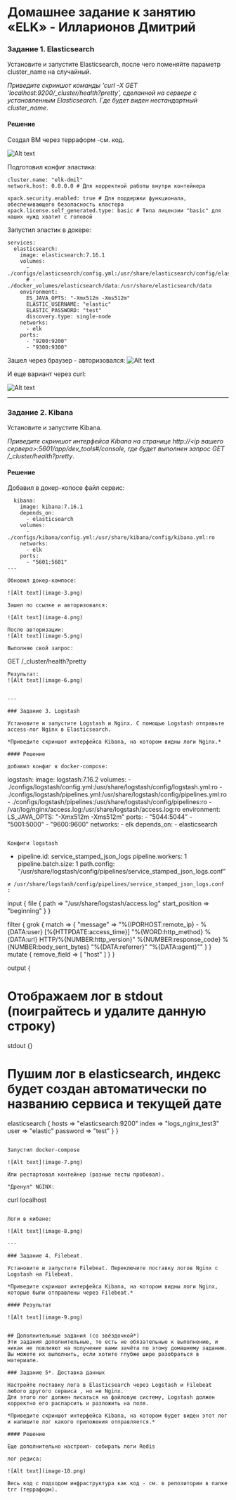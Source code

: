 # Домашнее задание к занятию «ELK» - Илларионов Дмитрий

### Задание 1. Elasticsearch 

Установите и запустите Elasticsearch, после чего поменяйте параметр cluster_name на случайный. 

*Приведите скриншот команды 'curl -X GET 'localhost:9200/_cluster/health?pretty', сделанной на сервере с установленным Elasticsearch. Где будет виден нестандартный cluster_name*.

#### Решение

Создал ВМ через терраформ -см. код.

![Alt text](image-1.png)

Подготовил конфиг эластика:

```
cluster.name: "elk-dmil"
network.host: 0.0.0.0 # Для корректной работы внутри контейнера

xpack.security.enabled: true # Для поддержки функционала, обеспечивающего безопасность кластера
xpack.license.self_generated.type: basic # Типа лицензии "basic" для наших нужд хватит с головой
```

Запустил эластик в докере:
```
services:
  elasticsearch:
    image: elasticsearch:7.16.1
    volumes:
      - ./configs/elasticsearch/config.yml:/usr/share/elasticsearch/config/elasticsearch.yml:ro
      # - ./docker_volumes/elasticsearch/data:/usr/share/elasticsearch/data
    environment:
      ES_JAVA_OPTS: "-Xmx512m -Xms512m"
      ELASTIC_USERNAME: "elastic"
      ELASTIC_PASSWORD: "test"
      discovery.type: single-node
    networks:
      - elk
    ports:
      - "9200:9200"
      - "9300:9300"
```

Зашел через браузер - авторизовался:
![Alt text](image.png)

И еще вариант через curl:

![Alt text](image-2.png)

---

### Задание 2. Kibana

Установите и запустите Kibana.

*Приведите скриншот интерфейса Kibana на странице http://<ip вашего сервера>:5601/app/dev_tools#/console, где будет выполнен запрос GET /_cluster/health?pretty*.


#### Решение

Добавил в докер-копосе файл сервис:

```
  kibana:
    image: kibana:7.16.1
    depends_on:
      - elasticsearch
    volumes:
      - ./configs/kibana/config.yml:/usr/share/kibana/config/kibana.yml:ro
    networks:
      - elk
    ports:
      - "5601:5601"
---

Обновил докер-компосе:

![Alt text](image-3.png)

Зашел по ссылке и авторизовался:

![Alt text](image-4.png)

После авторизации:
![Alt text](image-5.png)

Выполняю свой запрос:

```
GET /_cluster/health?pretty
```
Результат:
![Alt text](image-6.png)


---

### Задание 3. Logstash

Установите и запустите Logstash и Nginx. С помощью Logstash отправьте access-лог Nginx в Elasticsearch. 

*Приведите скриншот интерфейса Kibana, на котором видны логи Nginx.*

#### Решение

добавил конфиг в docker-compose:

```
  logstash:
    image: logstash:7.16.2
    volumes:
      - ./configs/logstash/config.yml:/usr/share/logstash/config/logstash.yml:ro
      - ./configs/logstash/pipelines.yml:/usr/share/logstash/config/pipelines.yml:ro
      - ./configs/logstash/pipelines:/usr/share/logstash/config/pipelines:ro
      - /var/log/nginx/access.log:/usr/share/logstash/access.log:ro
    environment:
      LS_JAVA_OPTS: "-Xmx512m -Xms512m"
    ports:
      - "5044:5044"
      - "5001:5000"
      - "9600:9600"
    networks:
      - elk
    depends_on:
      - elasticsearch
```

Конфиги logstash

```
- pipeline.id: service_stamped_json_logs
  pipeline.workers: 1
  pipeline.batch.size: 1
  path.config: "/usr/share/logstash/config/pipelines/service_stamped_json_logs.conf"
```
и /usr/share/logstash/config/pipelines/service_stamped_json_logs.conf :

```
input {
  file {
    path => "/usr/share/logstash/access.log"
    start_position => "beginning"
  }
}

filter {
    grok {
        match => { "message" => "%{IPORHOST:remote_ip} - %{DATA:user} \[%{HTTPDATE:access_time}\] \"%{WORD:http_method} %{DATA:url} HTTP/%{NUMBER:http_version}\" %{NUMBER:response_code} %{NUMBER:body_sent_bytes} \"%{DATA:referrer}\" \"%{DATA:agent}\"" }
    }
    mutate {
        remove_field => [ "host" ]
    }
}


output {
  # Отображаем лог в stdout (поиграйтесь и удалите данную строку)
  stdout {}
  # Пушим лог в elasticsearch, индекс будет создан автоматически по названию сервиса и текущей дате
  elasticsearch {
    hosts => "elasticsearch:9200"
    index => "logs_nginx_test3"
    user => "elastic"
    password => "test"
  }
}

```

Запустил docker-compose

![Alt text](image-7.png)

Или рестартовал контейнер (разные тесты пробовал).

"Дренул" NGINX:

```
curl localhost
```

Логи в кибане:

![Alt text](image-8.png)

---

### Задание 4. Filebeat. 

Установите и запустите Filebeat. Переключите поставку логов Nginx с Logstash на Filebeat. 

*Приведите скриншот интерфейса Kibana, на котором видны логи Nginx, которые были отправлены через Filebeat.*

#### Результат

![Alt text](image-9.png)


## Дополнительные задания (со звёздочкой*)
Эти задания дополнительные, то есть не обязательные к выполнению, и никак не повлияют на получение вами зачёта по этому домашнему заданию. Вы можете их выполнить, если хотите глубже шире разобраться в материале.

### Задание 5*. Доставка данных 

Настройте поставку лога в Elasticsearch через Logstash и Filebeat любого другого сервиса , но не Nginx. 
Для этого лог должен писаться на файловую систему, Logstash должен корректно его распарсить и разложить на поля. 

*Приведите скриншот интерфейса Kibana, на котором будет виден этот лог и напишите лог какого приложения отправляется.*

#### Решение

Еще дополнительно настроил- собирать логи Redis

лог редиса:

![Alt text](image-10.png)

Весь код с подходом инфраструктура как код - см. в репозитории в папке trr (терраформ).